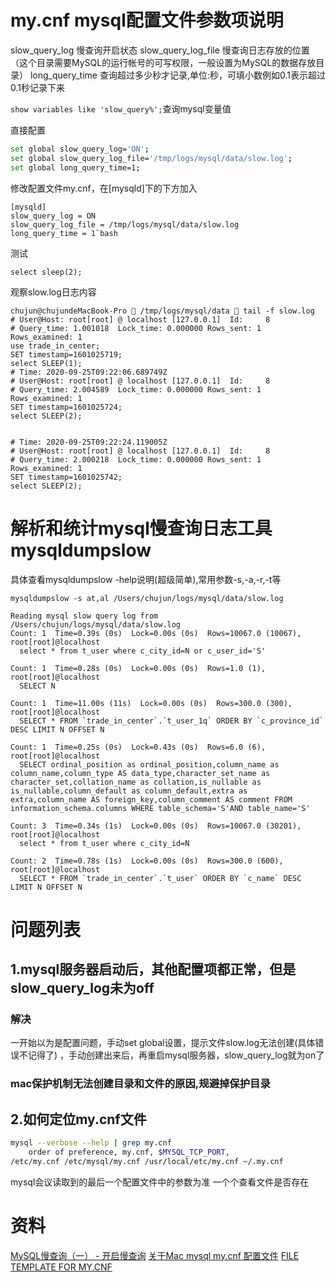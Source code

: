 # my.cnf mysql配置文件参数项说明

slow_query_log 慢查询开启状态
slow_query_log_file 慢查询日志存放的位置（这个目录需要MySQL的运行帐号的可写权限，一般设置为MySQL的数据存放目录）
long_query_time 查询超过多少秒才记录,单位:秒，可填小数例如0.1表示超过0.1秒记录下来

`show variables like 'slow_query%';`查询mysql变量值

直接配置
```bash
set global slow_query_log='ON'; 
set global slow_query_log_file='/tmp/logs/mysql/data/slow.log';
set global long_query_time=1;
```

修改配置文件my.cnf，在[mysqld]下的下方加入
```
[mysqld]
slow_query_log = ON
slow_query_log_file = /tmp/logs/mysql/data/slow.log
long_query_time = 1`bash
```

测试 
```
select sleep(2);
```

观察slow.log日志内容
```
chujun@chujundeMacBook-Pro  /tmp/logs/mysql/data  tail -f slow.log
# User@Host: root[root] @ localhost [127.0.0.1]  Id:     8
# Query_time: 1.001018  Lock_time: 0.000000 Rows_sent: 1  Rows_examined: 1
use trade_in_center;
SET timestamp=1601025719;
select SLEEP(1);
# Time: 2020-09-25T09:22:06.689749Z
# User@Host: root[root] @ localhost [127.0.0.1]  Id:     8
# Query_time: 2.004589  Lock_time: 0.000000 Rows_sent: 1  Rows_examined: 1
SET timestamp=1601025724;
select SLEEP(2);


# Time: 2020-09-25T09:22:24.119005Z
# User@Host: root[root] @ localhost [127.0.0.1]  Id:     8
# Query_time: 2.000218  Lock_time: 0.000000 Rows_sent: 1  Rows_examined: 1
SET timestamp=1601025742;
select SLEEP(2);

```
# 解析和统计mysql慢查询日志工具 mysqldumpslow
具体查看mysqldumpslow -help说明(超级简单),常用参数-s,-a,-r,-t等
```
mysqldumpslow -s at,al /Users/chujun/logs/mysql/data/slow.log

Reading mysql slow query log from /Users/chujun/logs/mysql/data/slow.log
Count: 1  Time=0.39s (0s)  Lock=0.00s (0s)  Rows=10067.0 (10067), root[root]@localhost
  select * from t_user where c_city_id=N or c_user_id='S'

Count: 1  Time=0.28s (0s)  Lock=0.00s (0s)  Rows=1.0 (1), root[root]@localhost
  SELECT N

Count: 1  Time=11.00s (11s)  Lock=0.00s (0s)  Rows=300.0 (300), root[root]@localhost
  SELECT * FROM `trade_in_center`.`t_user_1q` ORDER BY `c_province_id` DESC LIMIT N OFFSET N

Count: 1  Time=0.25s (0s)  Lock=0.43s (0s)  Rows=6.0 (6), root[root]@localhost
  SELECT ordinal_position as ordinal_position,column_name as column_name,column_type AS data_type,character_set_name as character_set,collation_name as collation,is_nullable as is_nullable,column_default as column_default,extra as extra,column_name AS foreign_key,column_comment AS comment FROM information_schema.columns WHERE table_schema='S'AND table_name='S'

Count: 3  Time=0.34s (1s)  Lock=0.00s (0s)  Rows=10067.0 (30201), root[root]@localhost
  select * from t_user where c_city_id=N

Count: 2  Time=0.78s (1s)  Lock=0.00s (0s)  Rows=300.0 (600), root[root]@localhost
  SELECT * FROM `trade_in_center`.`t_user` ORDER BY `c_name` DESC LIMIT N OFFSET N
```

# 问题列表
## 1.mysql服务器启动后，其他配置项都正常，但是slow_query_log未为off
### 解决
一开始以为是配置问题，手动set global设置，提示文件slow.log无法创建(具体错误不记得了)
，手动创建出来后，再重启mysql服务器，slow_query_log就为on了
### mac保护机制无法创建目录和文件的原因,规避掉保护目录

## 2.如何定位my.cnf文件
```bash
mysql --verbose --help | grep my.cnf
    order of preference, my.cnf, $MYSQL_TCP_PORT,
/etc/my.cnf /etc/mysql/my.cnf /usr/local/etc/my.cnf ~/.my.cnf
```
mysql会议读取到的最后一个配置文件中的参数为准
一个个查看文件是否存在

# 资料
[MySQL慢查询（一） - 开启慢查询](https://www.cnblogs.com/luyucheng/p/6265594.html)
[关于Mac mysql my.cnf 配置文件](https://blog.csdn.net/StillCity/article/details/88558039)
[FILE TEMPLATE FOR MY.CNF](https://www.fromdual.com/mysql-configuration-file-sample)